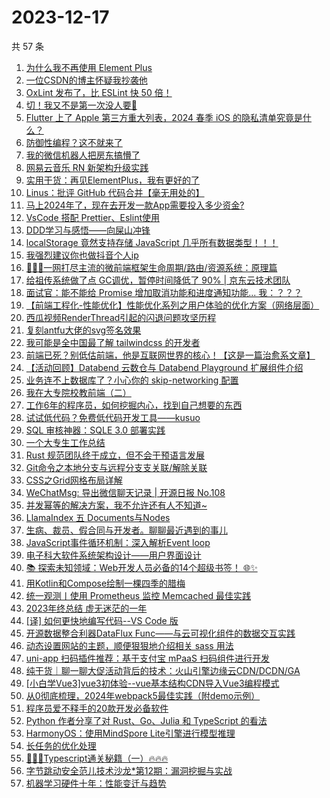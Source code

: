 # 2023-12-17

共 57 条

<!-- BEGIN JUEJIN -->
<!-- 最后更新时间 2023-12-17 10:22:48 +0800 -->
1. [为什么我不再使用 Element Plus](https://juejin.cn/post/7311871555528998966)
1. [一位CSDN的博主怀疑我抄袭他](https://juejin.cn/post/7312273015874338857)
1. [OxLint 发布了，比 ESLint 快 50 倍！](https://juejin.cn/post/7312338839695212571)
1. [切！我又不是第一次没人要🤡](https://juejin.cn/post/7312304122535133220)
1. [Flutter 上了 Apple 第三方重大列表，2024 春季 iOS 的隐私清单究竟是什么？](https://juejin.cn/post/7311876701909549065)
1. [防御性编程？这不就来了](https://juejin.cn/post/7312376672665075722)
1. [我的微信机器人把房东搞懵了](https://juejin.cn/post/7311997169950556211)
1. [网易云音乐 RN 新架构升级实践](https://juejin.cn/post/7312176750591934516)
1. [实用干货：再见ElementPlus，我有更好的了](https://juejin.cn/post/7312818330153091098)
1. [Linus：批评 GitHub 代码合并【毫无用处的】](https://juejin.cn/post/7312293783973675008)
1. [马上2024年了，现在去开发一款App需要投入多少资金?](https://juejin.cn/post/7312353213348347916)
1. [VsCode 搭配 Prettier、Eslint使用](https://juejin.cn/post/7311633278498504744)
1. [DDD学习与感悟——向屎山冲锋](https://juejin.cn/post/7311871555528704054)
1. [localStorage 竟然支持存储 JavaScript 几乎所有数据类型！！！](https://juejin.cn/post/7311876701910908937)
1. [我强烈建议你也做抖音个人ip](https://juejin.cn/post/7312404619518853146)
1. [🥇🥇🥇一网打尽主流的微前端框架生命周期/路由/资源系统：原理篇](https://juejin.cn/post/7311907901047324722)
1. [给祖传系统做了点 GC调优，暂停时间降低了 90% | 京东云技术团队](https://juejin.cn/post/7311623433817571365)
1. [面试官：能不能给 Promise 增加取消功能和进度通知功能...  我：？？？](https://juejin.cn/post/7312349904046735400)
1. [【前端工程化-性能优化】性能优化系列之用户体验的优化方案（网络层面）](https://juejin.cn/post/7311876701910925321)
1. [西瓜视频RenderThread引起的闪退问题攻坚历程](https://juejin.cn/post/7312304122535198756)
1. [复刻antfu大佬的svg签名效果](https://juejin.cn/post/7311932190442324003)
1. [我可能是全中国最了解 tailwindcss 的开发者](https://juejin.cn/post/7312723512724209718)
1. [前端已死？别低估前端，他是互联网世界的核心！【这是一篇治愈系文章】](https://juejin.cn/post/7312284396711919651)
1. [【活动回顾】Databend 云数仓与 Databend Playground 扩展组件介绍](https://juejin.cn/post/7312241785543475215)
1. [业务连不上数据库了？小心你的 skip-networking 配置](https://juejin.cn/post/7311602698712498227)
1. [我在大专院校教前端（二）](https://juejin.cn/post/7312797734771408930)
1. [工作6年的程序员，如何挖掘内心，找到自己想要的东西](https://juejin.cn/post/7312266765123010600)
1. [试试低代码？免费低代码开发工具——kusuo](https://juejin.cn/post/7312353149812785193)
1. [SQL 审核神器：SQLE 3.0 部署实践](https://juejin.cn/post/7312035320376508442)
1. [一个大专生工作总结](https://juejin.cn/post/7312352526706524201)
1. [Rust 规范团队终于成立，但不会干预语言发展](https://juejin.cn/post/7312266765123780648)
1. [Git命令之本地分支与远程分支支关联/解除关联](https://juejin.cn/post/7312352526706753577)
1. [CSS之Grid网格布局详解](https://juejin.cn/post/7311631975470465039)
1. [WeChatMsg: 导出微信聊天记录 | 开源日报 No.108](https://juejin.cn/post/7312353826082357302)
1. [并发幂等的解决方案，我不允许还有人不知道~](https://juejin.cn/post/7311736237899366409)
1. [LlamaIndex 五 Documents与Nodes](https://juejin.cn/post/7311618702591868954)
1. [生病、裁员、假合同与开发者。聊聊最近遇到的事儿](https://juejin.cn/post/7312722655224627212)
1. [JavaScript事件循环机制：深入解析Event loop](https://juejin.cn/post/7312275586256814130)
1. [电子科大软件系统架构设计——用户界面设计](https://juejin.cn/post/7312273015874355241)
1. [📚 探索未知领域：Web开发人员必备的14个超级书签！ 🌐✨](https://juejin.cn/post/7312241785542492175)
1. [用Kotlin和Compose绘制一棵四季的腊梅](https://juejin.cn/post/7311997169950048307)
1. [统一观测丨使用 Prometheus 监控 Memcached 最佳实践](https://juejin.cn/post/7312352526706868265)
1. [2023年终总结 虚无迷茫的一年](https://juejin.cn/post/7312271879581417510)
1. [[译] 如何更快地编写代码--VS Code 版](https://juejin.cn/post/7312342529664008218)
1. [开源数据整合利器DataFlux Func——与云可视化组件的数据交互实践](https://juejin.cn/post/7312293783973560320)
1. [动态设置网站的主题，顺便狠狠地介绍相关 sass 用法](https://juejin.cn/post/7311881316051435554)
1. [uni-app 扫码插件推荐：基于支付宝 mPaaS 扫码组件进行开发](https://juejin.cn/post/7312358144924188722)
1. [纯干货｜聊一聊大促活动背后的技术：火山引擎边缘云CDN/DCDN/GA](https://juejin.cn/post/7312330825206284339)
1. [[小白学Vue3]vue3初体验--vue基本结构CDN导入Vue3编程模式](https://juejin.cn/post/7312352526707032105)
1. [从0彻底梳理，2024年webpack5最佳实践（附demo示例）](https://juejin.cn/post/7312294489220677632)
1. [程序员爱不释手的20款开发必备软件](https://juejin.cn/post/7311959845539741696)
1. [Python 作者分享了对 Rust、Go、Julia 和 TypeScript 的看法](https://juejin.cn/post/7311958067163463743)
1. [HarmonyOS：使用MindSpore Lite引擎进行模型推理](https://juejin.cn/post/7312035320375377946)
1. [长任务的优化处理](https://juejin.cn/post/7311632859085176832)
1. [🚀🚀🚀Typescript通关秘籍（一）🔥🔥🔥](https://juejin.cn/post/7312722655224741900)
1. [字节跳动安全范儿技术沙龙*第12期：漏洞挖掘与实战](https://juejin.cn/post/7311602485864628234)
1. [机器学习硬件十年：性能变迁与趋势](https://juejin.cn/post/7311972542805475379)
<!-- END JUEJIN -->